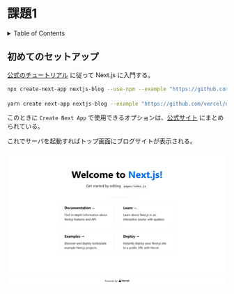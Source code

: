 # 課題1

<!-- START doctoc generated TOC please keep comment here to allow auto update -->
<!-- DON'T EDIT THIS SECTION, INSTEAD RE-RUN doctoc TO UPDATE -->
<details>
<summary>Table of Contents</summary>

- [初めてのセットアップ](#%E5%88%9D%E3%82%81%E3%81%A6%E3%81%AE%E3%82%BB%E3%83%83%E3%83%88%E3%82%A2%E3%83%83%E3%83%97)

</details>
<!-- END doctoc generated TOC please keep comment here to allow auto update -->

## 初めてのセットアップ

[公式のチュートリアル](https://nextjs.org/learn/basics/create-nextjs-app?utm_source=next-site&utm_medium=homepage-cta&utm_campaign=next-website) に従って Next.js に入門する。

```bash
npx create-next-app nextjs-blog --use-npm --example "https://github.com/vercel/next-learn-starter/tree/master/learn-starter"

yarn create next-app nextjs-blog --example "https://github.com/vercel/next-learn-starter/tree/master/learn-starter"
```

このときに `Create Next App` で使用できるオプションは、[公式サイト](https://nextjs.org/docs/api-reference/create-next-app#options) にまとめられている。

これでサーバを起動すればトップ画面にブログサイトが表示される。

![](./assets/nextjs-blog.JPG)
